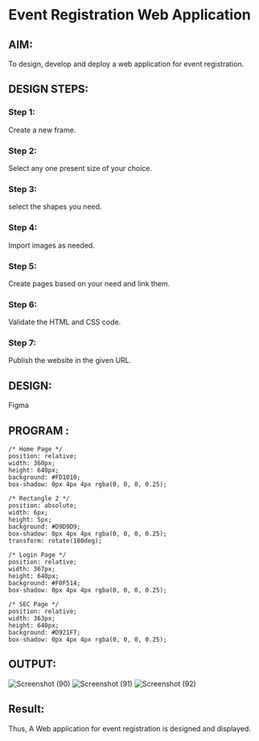 # Event Registration Web Application

## AIM:
To design, develop and deploy a web application for event registration.

## DESIGN STEPS:

### Step 1:
Create a new frame.

### Step 2:
Select any one present size of your choice.

### Step 3:
select the shapes you need.

### Step 4:
Import images as needed.

### Step 5:
Create pages based on your need and link them.

### Step 6:

Validate the HTML and CSS code.

### Step 7:

Publish the website in the given URL.

## DESIGN:
Figma

## PROGRAM :
```
/* Home Page */
position: relative;
width: 360px;
height: 640px;
background: #FD1010;
box-shadow: 0px 4px 4px rgba(0, 0, 0, 0.25);

/* Rectangle 2 */
position: absolute;
width: 6px;
height: 5px;
background: #D9D9D9;
box-shadow: 0px 4px 4px rgba(0, 0, 0, 0.25);
transform: rotate(180deg);

/* Login Page */
position: relative;
width: 367px;
height: 640px;
background: #F0F514;
box-shadow: 0px 4px 4px rgba(0, 0, 0, 0.25);

/* SEC Page */
position: relative;
width: 363px;
height: 640px;
background: #D921F7;
box-shadow: 0px 4px 4px rgba(0, 0, 0, 0.25);
```
## OUTPUT:
![Screenshot (90)](https://github.com/RKavikeerthana/event-registration/assets/120431120/e71703df-ca73-4260-94ef-96a8591a3677)
![Screenshot (91)](https://github.com/RKavikeerthana/event-registration/assets/120431120/493ec8e9-d55d-4308-b8a5-5a118e1632fa)
![Screenshot (92)](https://github.com/RKavikeerthana/event-registration/assets/120431120/c7b59865-eb0a-48b9-a782-5b320ee18a52)

## Result:
Thus, A Web application for event registration is designed and displayed.

